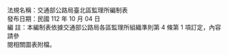 法規名稱：交通部公路局臺北區監理所編制表  
發布日期：民國 112 年 10 月 04 日  
編 註：本編制表依據交通部公路局各區監理所組織準則第 4 條第 1 項訂定，內容請參  
閱相關圖表附檔。  


